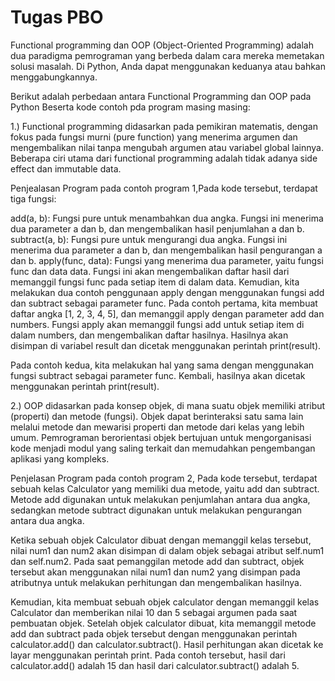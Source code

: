 # Tugas PBO
Functional programming dan OOP (Object-Oriented Programming) adalah dua paradigma pemrograman yang berbeda dalam cara mereka memetakan solusi masalah. Di Python, Anda dapat menggunakan keduanya atau bahkan menggabungkannya.

Berikut adalah perbedaan antara Functional Programming dan OOP pada Python Beserta kode contoh pda program masing masing:

1.) Functional programming didasarkan pada pemikiran matematis, dengan fokus pada fungsi murni (pure function) yang menerima argumen dan mengembalikan nilai tanpa mengubah argumen atau variabel global lainnya. Beberapa ciri utama dari functional programming adalah tidak adanya side effect dan immutable data.

Penjealasan Program pada contoh program 1,Pada kode tersebut, terdapat tiga fungsi:

add(a, b): Fungsi pure untuk menambahkan dua angka. Fungsi ini menerima dua parameter a dan b, dan mengembalikan hasil penjumlahan a dan b.
subtract(a, b): Fungsi pure untuk mengurangi dua angka. Fungsi ini menerima dua parameter a dan b, dan mengembalikan hasil pengurangan a dan b.
apply(func, data): Fungsi yang menerima dua parameter, yaitu fungsi func dan data data. Fungsi ini akan mengembalikan daftar hasil dari memanggil fungsi func pada setiap item di dalam data.
Kemudian, kita melakukan dua contoh penggunaan apply dengan menggunakan fungsi add dan subtract sebagai parameter func. Pada contoh pertama, kita membuat daftar angka [1, 2, 3, 4, 5], dan memanggil apply dengan parameter add dan numbers. Fungsi apply akan memanggil fungsi add untuk setiap item di dalam numbers, dan mengembalikan daftar hasilnya. Hasilnya akan disimpan di variabel result dan dicetak menggunakan perintah print(result).

Pada contoh kedua, kita melakukan hal yang sama dengan menggunakan fungsi subtract sebagai parameter func. Kembali, hasilnya akan dicetak menggunakan perintah print(result).

2.) OOP didasarkan pada konsep objek, di mana suatu objek memiliki atribut (properti) dan metode (fungsi). Objek dapat berinteraksi satu sama lain melalui metode dan mewarisi properti dan metode dari kelas yang lebih umum. Pemrograman berorientasi objek bertujuan untuk mengorganisasi kode menjadi modul yang saling terkait dan memudahkan pengembangan aplikasi yang kompleks.

Penjelasan Program pada contoh program 2, Pada kode tersebut, terdapat sebuah kelas Calculator yang memiliki dua metode, yaitu add dan subtract. Metode add digunakan untuk melakukan penjumlahan antara dua angka, sedangkan metode subtract digunakan untuk melakukan pengurangan antara dua angka.

Ketika sebuah objek Calculator dibuat dengan memanggil kelas tersebut, nilai num1 dan num2 akan disimpan di dalam objek sebagai atribut self.num1 dan self.num2. Pada saat pemanggilan metode add dan subtract, objek tersebut akan menggunakan nilai num1 dan num2 yang disimpan pada atributnya untuk melakukan perhitungan dan mengembalikan hasilnya.

Kemudian, kita membuat sebuah objek calculator dengan memanggil kelas Calculator dan memberikan nilai 10 dan 5 sebagai argumen pada saat pembuatan objek. Setelah objek calculator dibuat, kita memanggil metode add dan subtract pada objek tersebut dengan menggunakan perintah calculator.add() dan calculator.subtract(). Hasil perhitungan akan dicetak ke layar menggunakan perintah print. Pada contoh tersebut, hasil dari calculator.add() adalah 15 dan hasil dari calculator.subtract() adalah 5.
